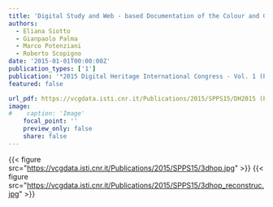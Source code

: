 ```yaml
---
title: 'Digital Study and Web - based Documentation of the Colour and Gilding on  Ancient Marble Artworks'
authors:
  - Eliana Siotto
  - Gianpaolo Palma
  - Marco Potenziani
  - Roberto Scopigno
date: '2015-01-01T00:00:00Z'
publication_types: ['1']
publication: '*2015 Digital Heritage International Congress - Vol. 1 (Proc. of)*'
featured: false

url_pdf: https://vcgdata.isti.cnr.it/Publications/2015/SPPS15/DH2015 (Post) - Digital Study and Web-based Documentation of the Colour and Gilding on Ancient Marble Artworks.pdf
image:
#    caption: 'Image'
    focal_point: ''
    preview_only: false
    share: false
---
```

{{< figure src="https://vcgdata.isti.cnr.it/Publications/2015/SPPS15/3dhop.jpg" >}}
{{< figure src="https://vcgdata.isti.cnr.it/Publications/2015/SPPS15/3dhop_reconstruc.jpg" >}}
